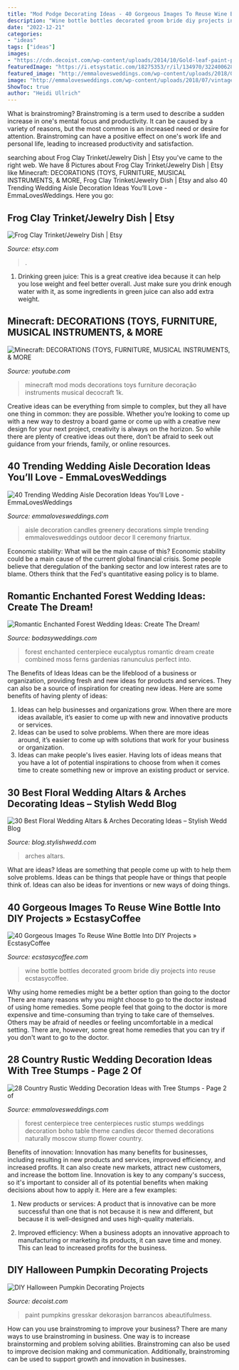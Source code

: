 ```yaml
---
title: "Mod Podge Decorating Ideas - 40 Gorgeous Images To Reuse Wine Bottle Into Diy Projects » Ecstasycoffee"
description: "Wine bottle bottles decorated groom bride diy projects into reuse ecstasycoffee"
date: "2022-12-21"
categories:
- "ideas"
tags: ["ideas"]
images:
- "https://cdn.decoist.com/wp-content/uploads/2014/10/Gold-leaf-paint-pumpkin.jpg"
featuredImage: "https://i.etsystatic.com/18275353/r/il/134970/3224006281/il_fullxfull.3224006281_agxw.jpg"
featured_image: "http://emmalovesweddings.com/wp-content/uploads/2018/03/boho-wedding-centerpiece-with-candles-and-tree-stumps.jpg"
image: "http://emmalovesweddings.com/wp-content/uploads/2018/07/vintage-wedding-aisle-ideas-with-candles-and-greenery.jpg"
ShowToc: true
author: "Heidi Ullrich"
---
```



What is brainstroming?
Brainstroming is a term used to describe a sudden increase in one's mental focus and productivity. It can be caused by a variety of reasons, but the most common is an increased need or desire for attention. Brainstroming can have a positive effect on one's work life and personal life, leading to increased productivity and satisfaction.

	

		
searching about Frog Clay Trinket/Jewelry Dish | Etsy you've came to the right web. We have 8 Pictures about Frog Clay Trinket/Jewelry Dish | Etsy like Minecraft: DECORATIONS (TOYS, FURNITURE, MUSICAL INSTRUMENTS, &amp; MORE, Frog Clay Trinket/Jewelry Dish | Etsy and also 40 Trending Wedding Aisle Decoration Ideas You’ll Love - EmmaLovesWeddings. Here you go:
		
    
## Frog Clay Trinket/Jewelry Dish | Etsy

<img loading=lazy src="https://i.etsystatic.com/18275353/r/il/134970/3224006281/il_fullxfull.3224006281_agxw.jpg" onerror="this.onerror=null;this.src='https://tse4.mm.bing.net/th?id=OIP.tHbrNueu3pkXYLrDNSFt8QHaJ4&amp;pid=15.1';" alt="Frog Clay Trinket/Jewelry Dish | Etsy">

_Source: etsy.com_

>. 

	

1. Drinking green juice: This is a great creative idea because it can help you lose weight and feel better overall. Just make sure you drink enough water with it, as some ingredients in green juice can also add extra weight.

    
## Minecraft: DECORATIONS (TOYS, FURNITURE, MUSICAL INSTRUMENTS, &amp; MORE

<img loading=lazy src="http://i1.ytimg.com/vi/bkf5mSYd-1k/maxresdefault.jpg" onerror="this.onerror=null;this.src='https://tse4.mm.bing.net/th?id=OIP.rQcq23vdBygaEbwUEfsd1wHaEK&amp;pid=15.1';" alt="Minecraft: DECORATIONS (TOYS, FURNITURE, MUSICAL INSTRUMENTS, &amp; MORE">

_Source: youtube.com_

>minecraft mod mods decorations toys furniture decoração instruments musical decocraft 1k. 

	

Creative ideas can be everything from simple to complex, but they all have one thing in common: they are possible. Whether you’re looking to come up with a new way to destroy a board game or come up with a creative new design for your next project, creativity is always on the horizon. So while there are plenty of creative ideas out there, don’t be afraid to seek out guidance from your friends, family, or online resources.

    
## 40 Trending Wedding Aisle Decoration Ideas You’ll Love - EmmaLovesWeddings

<img loading=lazy src="http://emmalovesweddings.com/wp-content/uploads/2018/07/vintage-wedding-aisle-ideas-with-candles-and-greenery.jpg" onerror="this.onerror=null;this.src='https://tse1.mm.bing.net/th?id=OIP.Ksqts-cYCT7fsUC4T76d1wHaLH&amp;pid=15.1';" alt="40 Trending Wedding Aisle Decoration Ideas You’ll Love - EmmaLovesWeddings">

_Source: emmalovesweddings.com_

>aisle decoration candles greenery decorations simple trending emmalovesweddings outdoor decor ll ceremony friartux. 

	

Economic stability: What will be the main cause of this?
Economic stability could be a main cause of the current global financial crisis. Some people believe that deregulation of the banking sector and low interest rates are to blame. Others think that the Fed's quantitative easing policy is to blame.

    
## Romantic Enchanted Forest Wedding Ideas: Create The Dream!

<img loading=lazy src="https://bodasyweddings.com/wp-content/uploads/2017/03/eucalyptus-green-wedding-centerpiece.jpg" onerror="this.onerror=null;this.src='https://tse1.mm.bing.net/th?id=OIP.t1NhnmGeEvm_9OWwwMZkuwHaLH&amp;pid=15.1';" alt="Romantic Enchanted Forest Wedding Ideas: Create The Dream!">

_Source: bodasyweddings.com_

>forest enchanted centerpiece eucalyptus romantic dream create combined moss ferns gardenias ranunculus perfect into. 

	

The Benefits of Ideas
Ideas can be the lifeblood of a business or organization, providing fresh and new ideas for products and services. They can also be a source of inspiration for creating new ideas. Here are some benefits of having plenty of ideas: 
1. Ideas can help businesses and organizations grow. When there are more ideas available, it’s easier to come up with new and innovative products or services. 
2. Ideas can be used to solve problems. When there are more ideas around, it’s easier to come up with solutions that work for your business or organization. 
3. Ideas can make people's lives easier. Having lots of ideas means that you have a lot of potential inspirations to choose from when it comes time to create something new or improve an existing product or service. 

    
## 30 Best Floral Wedding Altars &amp; Arches Decorating Ideas – Stylish Wedd Blog

<img loading=lazy src="https://blog.stylishwedd.com/wp-content/uploads/2017/05/simple-rustic-wood-wedding-altars-ideas.jpg" onerror="this.onerror=null;this.src='https://tse2.mm.bing.net/th?id=OIP.VBkaXay-iQvDeem9ITWpsQHaLH&amp;pid=15.1';" alt="30 Best Floral Wedding Altars &amp; Arches Decorating Ideas – Stylish Wedd Blog">

_Source: blog.stylishwedd.com_

>arches altars. 

	

What are ideas?
Ideas are something that people come up with to help them solve problems. Ideas can be things that people have or things that people think of. Ideas can also be ideas for inventions or new ways of doing things.

    
## 40 Gorgeous Images To Reuse Wine Bottle Into DIY Projects » EcstasyCoffee

<img loading=lazy src="https://i0.wp.com/www.ecstasycoffee.com/wp-content/uploads/2016/10/Bride-and-groom-decorated-wine-bottles.jpg?resize=564%2C1002" onerror="this.onerror=null;this.src='https://tse3.mm.bing.net/th?id=OIP.THSER30gJw-MuMNeueTtTwHaNK&amp;pid=15.1';" alt="40 Gorgeous Images To Reuse Wine Bottle Into DIY Projects » EcstasyCoffee">

_Source: ecstasycoffee.com_

>wine bottle bottles decorated groom bride diy projects into reuse ecstasycoffee. 

	

Why using home remedies might be a better option than going to the doctor
There are many reasons why you might choose to go to the doctor instead of using home remedies. Some people feel that going to the doctor is more expensive and time-consuming than trying to take care of themselves. Others may be afraid of needles or feeling uncomfortable in a medical setting. There are, however, some great home remedies that you can try if you don't want to go to the doctor.

    
## 28 Country Rustic Wedding Decoration Ideas With Tree Stumps - Page 2 Of

<img loading=lazy src="http://emmalovesweddings.com/wp-content/uploads/2018/03/boho-wedding-centerpiece-with-candles-and-tree-stumps.jpg" onerror="this.onerror=null;this.src='https://tse2.mm.bing.net/th?id=OIP.w0IKWH8lvidxDqCeEjVdJwHaLH&amp;pid=15.1';" alt="28 Country Rustic Wedding Decoration Ideas with Tree Stumps - Page 2 of">

_Source: emmalovesweddings.com_

>forest centerpiece tree centerpieces rustic stumps weddings decoration boho table theme candles decor themed decorations naturally moscow stump flower country. 

	

Benefits of innovation:
Innovation has many benefits for businesses, including resulting in new products and services, improved efficiency, and increased profits. It can also create new markets, attract new customers, and increase the bottom line. Innovation is key to any company's success, so it's important to consider all of its potential benefits when making decisions about how to apply it. Here are a few examples:
1. New products or services: A product that is innovative can be more successful than one that is not because it is new and different, but because it is well-designed and uses high-quality materials.

2. Improved efficiency: When a business adopts an innovative approach to manufacturing or marketing its products, it can save time and money. This can lead to increased profits for the business.


    
## DIY Halloween Pumpkin Decorating Projects

<img loading=lazy src="https://cdn.decoist.com/wp-content/uploads/2014/10/Gold-leaf-paint-pumpkin.jpg" onerror="this.onerror=null;this.src='https://tse3.mm.bing.net/th?id=OIP.LzSEgS9is7Qit657C_RnwwHaLH&amp;pid=15.1';" alt="DIY Halloween Pumpkin Decorating Projects">

_Source: decoist.com_

>paint pumpkins gresskar dekorasjon barrancos abeautifulmess. 

	

How can you use brainstroming to improve your business?
There are many ways to use brainstroming in business. One way is to increase brainstorming and problem solving abilities. Brainstroming can also be used to improve decision making and communication. Additionally, brainstroming can be used to support growth and innovation in businesses.

